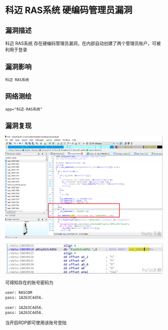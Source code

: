 # 科迈 RAS系统 硬编码管理员漏洞

## 漏洞描述

科迈 RAS系统 存在硬编码管理员漏洞，在内部自动创建了两个管理员账户，可被利用于登录

## 漏洞影响

```
科迈 RAS系统
```

## 网络测绘

```
app="科迈-RAS系统"
```

## 漏洞复现

![](./images/202202091840562.png)

![](./images/202202091840042.png)



可得知存在的账号密码为



```plain
user: RASCOM
pass: 1A2b3C4d56.

user: 1A2b3C4d56.
pass: 1A2b3C4d56.
```



当开启RDP即可使用该账号登陆

